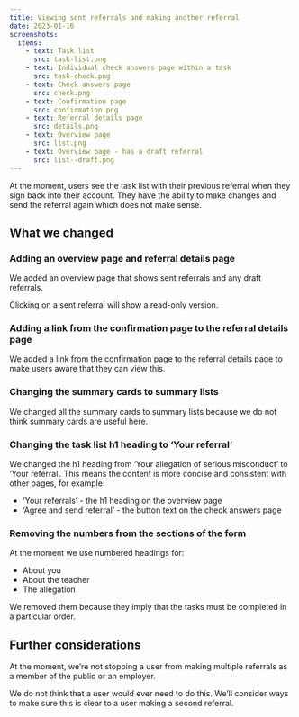 ```yaml
---
title: Viewing sent referrals and making another referral
date: 2023-01-16
screenshots:
  items:
    - text: Task list
      src: task-list.png
    - text: Individual check answers page within a task
      src: task-check.png
    - text: Check answers page
      src: check.png
    - text: Confirmation page
      src: confirmation.png
    - text: Referral details page
      src: details.png
    - text: Overview page
      src: list.png
    - text: Overview page - has a draft referral
      src: list--draft.png
---
```


At the moment, users see the task list with their previous referral when they sign back into their account. They have the ability to make changes and send the referral again which does not make sense.

## What we changed

### Adding an overview page and referral details page

We added an overview page that shows sent referrals and any draft referrals.

Clicking on a sent referral will show a read-only version.

### Adding a link from the confirmation page to the referral details page

We added a link from the confirmation page to the referral details page to make users aware that they can view this.

### Changing the summary cards to summary lists

We changed all the summary cards to summary lists because we do not think summary cards are useful here.

### Changing the task list h1 heading to ‘Your referral’

We changed the h1 heading from ‘Your allegation of serious misconduct’ to ‘Your referral’. This means the content is more concise and consistent with other pages, for example:

- ‘Your referrals’ - the h1 heading on the overview page
- ‘Agree and send referral’ - the button text on the check answers page

### Removing the numbers from the sections of the form

At the moment we use numbered headings for:

- About you
- About the teacher
- The allegation

We removed them because they imply that the tasks must be completed in a particular order.

## Further considerations

At the moment, we’re not stopping a user from making multiple referrals as a member of the public or an employer.

We do not think that a user would ever need to do this. We’ll consider ways to make sure this is clear to a user making a second referral.
